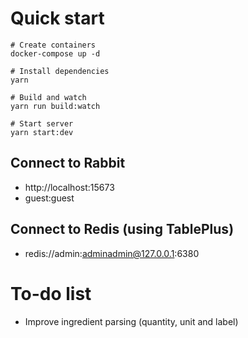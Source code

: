 # Quick start
```
# Create containers
docker-compose up -d

# Install dependencies
yarn

# Build and watch
yarn run build:watch

# Start server
yarn start:dev
```

## Connect to Rabbit
 - http://localhost:15673
 - guest:guest

## Connect to Redis (using TablePlus)
 - redis://admin:adminadmin@127.0.0.1:6380
 
# To-do list
 - Improve ingredient parsing (quantity, unit and label)